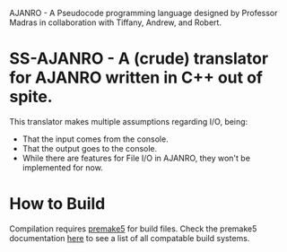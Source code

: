 AJANRO - A Pseudocode programming language designed by Professor Madras in collaboration
with Tiffany, Andrew, and Robert.

# SS-AJANRO - A (crude) translator for AJANRO written in C++ out of spite. 
This translator makes multiple assumptions regarding I/O, being:

- That the input comes from the console.
- That the output goes to the console.
- While there are features for File I/O in AJANRO, they won't be implemented
		for now.


# How to Build


Compilation requires [premake5](https://premake.github.io) for build files.
	Check the premake5 documentation [here](https://premake.github.io/docs/using-premake)
	to see a list of all compatable build systems.

